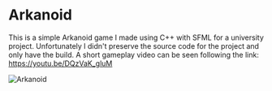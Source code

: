 # Arkanoid

This is a simple Arkanoid game I made using C++ with SFML for a university project. Unfortunately I didn't preserve the source code for the project and only have the build. A short gameplay video can be seen following the link: https://youtu.be/DQzVaK_gluM

![Arkanoid](https://user-images.githubusercontent.com/38283075/149213712-03dbbd85-1fa9-4c77-b83e-07678e5ade14.png)
